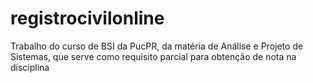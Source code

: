 # registrocivilonline
Trabalho do curso de BSI da PucPR, da matéria de Análise e Projeto de Sistemas, que serve como requisito parcial para obtenção de nota na disciplina
